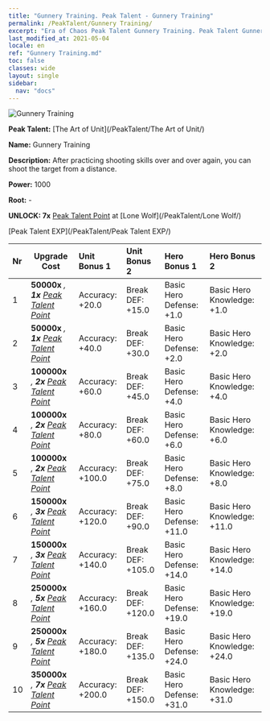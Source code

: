 ```yaml
---
title: "Gunnery Training. Peak Talent - Gunnery Training"
permalink: /PeakTalent/Gunnery Training/
excerpt: "Era of Chaos Peak Talent Gunnery Training. Peak Talent Gunnery Training. Gunnery Training"
last_modified_at: 2021-05-04
locale: en
ref: "Gunnery Training.md"
toc: false
classes: wide
layout: single
sidebar:
  nav: "docs"
---
```


  ![Gunnery Training](/images/pt/talent_2008.png)

  **Peak Talent:** [The Art of Unit](/PeakTalent/The Art of Unit/)

  **Name:** Gunnery Training

  **Description:** After practicing shooting skills over and over again, you can shoot the target from a distance.

  **Power:** 1000

  **Root:** -

  **UNLOCK: 7x** [Peak Talent Point](/Items/con_934/) at [Lone Wolf](/PeakTalent/Lone Wolf/)

  [Peak Talent EXP](/PeakTalent/Peak Talent EXP/)

  | Nr | Upgrade Cost | Unit Bonus 1 | Unit Bonus 2 | Hero Bonus 1 | Hero Bonus 2 |
  |:---|--------------|:-------------|:-------------|:-------------|:-------------|
  | 1 |  **50000x** <i class="fas fa-coins"/>, **1x** [Peak Talent Point](/Items/con_934/) | Accuracy: +20.0 | Break DEF: +15.0 | Basic Hero Defense: +1.0 | Basic Hero Knowledge: +1.0 |
  | 2 |  **50000x** <i class="fas fa-coins"/>, **1x** [Peak Talent Point](/Items/con_934/) | Accuracy: +40.0 | Break DEF: +30.0 | Basic Hero Defense: +2.0 | Basic Hero Knowledge: +2.0 |
  | 3 |  **100000x** <i class="fas fa-coins"/>, **2x** [Peak Talent Point](/Items/con_934/) | Accuracy: +60.0 | Break DEF: +45.0 | Basic Hero Defense: +4.0 | Basic Hero Knowledge: +4.0 |
  | 4 |  **100000x** <i class="fas fa-coins"/>, **2x** [Peak Talent Point](/Items/con_934/) | Accuracy: +80.0 | Break DEF: +60.0 | Basic Hero Defense: +6.0 | Basic Hero Knowledge: +6.0 |
  | 5 |  **100000x** <i class="fas fa-coins"/>, **2x** [Peak Talent Point](/Items/con_934/) | Accuracy: +100.0 | Break DEF: +75.0 | Basic Hero Defense: +8.0 | Basic Hero Knowledge: +8.0 |
  | 6 |  **150000x** <i class="fas fa-coins"/>, **3x** [Peak Talent Point](/Items/con_934/) | Accuracy: +120.0 | Break DEF: +90.0 | Basic Hero Defense: +11.0 | Basic Hero Knowledge: +11.0 |
  | 7 |  **150000x** <i class="fas fa-coins"/>, **3x** [Peak Talent Point](/Items/con_934/) | Accuracy: +140.0 | Break DEF: +105.0 | Basic Hero Defense: +14.0 | Basic Hero Knowledge: +14.0 |
  | 8 |  **250000x** <i class="fas fa-coins"/>, **5x** [Peak Talent Point](/Items/con_934/) | Accuracy: +160.0 | Break DEF: +120.0 | Basic Hero Defense: +19.0 | Basic Hero Knowledge: +19.0 |
  | 9 |  **250000x** <i class="fas fa-coins"/>, **5x** [Peak Talent Point](/Items/con_934/) | Accuracy: +180.0 | Break DEF: +135.0 | Basic Hero Defense: +24.0 | Basic Hero Knowledge: +24.0 |
  | 10 |  **350000x** <i class="fas fa-coins"/>, **7x** [Peak Talent Point](/Items/con_934/) | Accuracy: +200.0 | Break DEF: +150.0 | Basic Hero Defense: +31.0 | Basic Hero Knowledge: +31.0 |

